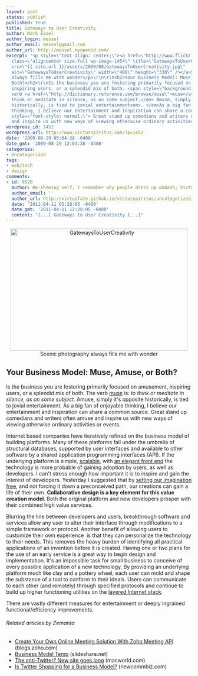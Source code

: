 ```yaml
---
layout: post
status: publish
published: true
title: Gateways to User Creativity
author: Mark Essel
author_login: messel
author_email: messel@gmail.com
author_url: http://messel.myopenid.com/
excerpt: "<p style=\"text-align: center;\"><a href=\"http://www.flickr.com/photos/23045224@N04/\"><img
  class=\"aligncenter size-full wp-image-1454\" title=\"GatewaysToUserCreativity\"
  src=\"{{ site.url }}/assets/2009/08/GatewaysToUserCreativity.jpg\"
  alt=\"GatewaysToUserCreativity\" width=\"480\" height=\"330\" /></a>Scenic photography
  always fills me with wonder</p>\r\n\r\n<h2>Your Business Model: Muse, Amuse, or
  Both?</h2>\r\nIs the business you are fostering primarily focused on amusement,
  inspiring users, or a splendid mix of both. <span style=\"background-color: #ffffff;\">The
  verb <a href=\"http://dictionary.reference.com/browse/muse\">muse</a> is: <em>to
  think or meditate in silence, as on some subject.</em> Amuse, simply it's opposite
  historically, is tied to jovial entertainment<em>. </em>As a big fan of enjoyable
  thinking, I believe our entertainment and inspiration can share a common source.<em><span
  style=\"font-style: normal;\"> Great stand up comedians and writers often amuse
  and inspire us with new ways of viewing otherwise ordinary activities or events."
wordpress_id: 1452
wordpress_url: http://www.victusspiritus.com/?p=1452
date: '2009-08-29 05:04:38 -0400'
date_gmt: '2009-08-29 12:04:38 -0400'
categories:
- Uncategorized
tags:
- web/tech
- design
comments:
- id: 9820
  author: Re-Theming Self, I remember why people dress up &mdash; Victus Spiritus
  author_email: ''
  author_url: http://victusfate.github.io/victusspiritus/uncategorized/2011/04/11/re-theming-self-i-remember-why-people-dress-up/
  date: '2011-04-11 05:28:05 -0400'
  date_gmt: '2011-04-11 12:28:05 -0400'
  content: "[...] Gateways to User Creativity [...]"
---
```

<p style="text-align: center;"><a href="http://www.flickr.com/photos/23045224@N04/"><img class="aligncenter size-full wp-image-1454" title="GatewaysToUserCreativity" src="{{ site.url }}/assets/2009/08/GatewaysToUserCreativity.jpg" alt="GatewaysToUserCreativity" width="480" height="330" /></a>Scenic photography always fills me with wonder</p>
<h2>Your Business Model: Muse, Amuse, or Both?</h2>
<p>Is the business you are fostering primarily focused on amusement, inspiring users, or a splendid mix of both. <span style="background-color: #ffffff;">The verb <a href="http://dictionary.reference.com/browse/muse">muse</a> is: <em>to think or meditate in silence, as on some subject.</em> Amuse, simply it's opposite historically, is tied to jovial entertainment<em>. </em>As a big fan of enjoyable thinking, I believe our entertainment and inspiration can share a common source.<em><span style="font-style: normal;"> Great stand up comedians and writers often amuse and inspire us with new ways of viewing otherwise ordinary activities or events.<a id="more"></a><a id="more-1452"></a><br />
</span></em></span></p>
<p><span style="background-color: #ffffff;"><em><span style="font-style: normal;">Internet based companies have iteratively refined on the business model of building platforms. Many of these platforms fall under the umbrella of structural databases, supported by user interfaces and available to other software by a shared application programming interfaces (API). If the underlying platform is simple, <a href="http://victusfate.github.io/victusspiritus/uncategorized/2009/08/11/can-your-concept-scale/">scalable</a>, with <a href="http://victusfate.github.io/victusspiritus/uncategorized/2009/08/27/excellent-content-still-requires-a-pretty-package/">an elegant front end</a> the technology is more probable of gaining adoption by users, as well as developers. I can't stress enough how important it is to inspire and gain the interest of developers. Yesterday I suggested that by <a href="http://victusfate.github.io/victusspiritus/uncategorized/2009/08/28/if-you-love-your-imagination-set-it-free/">setting our imagination free</a>, and not forcing it down a preconceived path, our creations can gain a life of their own. <span style="background-color: #ffffff;"><strong>Collaborative design is a key element for this value creation model</strong>. Both the original platform and new developers prosper with their combined high value services.</span></span></em></span></p>
<p><span style="background-color: #ffffff;"><em><span style="font-style: normal;"><span style="background-color: #ffffff;">Blurring the line between developers and users, breakthrough software and services allow any user to alter their interface through modifications to a simple framework or protocol. Another benefit of allowing users to customize their own experience  is that they can personalize the technology to their needs. This removes the heavy burden of identifying all practical applications of an invention before it is created. Having one or two plans for the use of an early service is a great way to begin design and implementation. It's an impossible task for small business to conceive of every possible application of a new technology. By providing an underlying platform much like clay and a pottery wheel, each user can mold and shape the substance of a tool to conform to their ideals. Users can communicate to each other (and remotely) through specified protocols and continue to build up higher functioning utilities on the <a href="http://victusfate.github.io/victusspiritus/uncategorized/2009/07/17/layered-internet-apps-real-time-search-as-virtual-assistant/">layered Internet stack</a>.</span></span></em></span></p>
<p><span style="background-color: #ffffff;"><em><span style="font-style: normal;">There are vastly different measures for entertainment </span><span style="font-style: normal; background-color: #ffffff;">or deeply ingrained functional/efficiency improvements.</span></em></span></p>
<h6 class="zemanta-related-title" style="font-size: 1em;">Related articles by Zemanta</h6>
<ul class="zemanta-article-ul">
<li class="zemanta-article-ul-li"><a href="http://blogs.zoho.com/general/create-your-own-online-meeting-solution-with-zoho-meeting-api">Create Your Own Online Meeting Solution With Zoho Meeting API</a> (blogs.zoho.com)</li>
<li class="zemanta-article-ul-li"><span style="background-color: #ffffff;"><a href="http://www.slideshare.net/cgiardini/business-model-temp">Business Model Temp</a> (slideshare.net)</span></li>
<li class="zemanta-article-ul-li"><a href="http://www.macworld.com/article/142428/2009/08/woofer.html?lsrc=rss_main">The anti-Twitter? New site goes long</a> (macworld.com)</li>
<li class="zemanta-article-ul-li"><a href="http://www.newcommbiz.com/is-twitter-shopping-for-a-business-model/">Is Twitter Shopping for a Business Model?</a> (newcommbiz.com)</li>
</ul>


